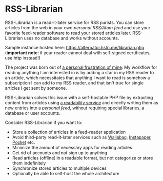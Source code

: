 # RSS-Librarian

RSS-Librarian is a read-it-later service for RSS purists. You can store articles from the web in your own *personal RSS/Atom feed* and use your favorite feed-reader software to read your stored articles later. RSS-Librarian uses no database and works without accounts.

Sample instance hosted here:
https://alternator.hstn.me/librarian.php
(**important note**: if your reader cannot deal with self-signed certificates, use http instead!)

The project was born out of [a personal frustration of mine](https://github.com/Ranchero-Software/NetNewsWire/issues/3023): My workflow for reading anything I am interested in is by adding a star in my RSS reader to an article, which necessitates that anything I want to read is somehow a subscription I can add to my RSS reader, and that isn't true for single articles I get sent by someone.

RSS-Librarian solves this issue with a self-hostable PHP file by extracting content from articles using [a readability service](https://www.fivefilters.org/) and directly writing them as new entries into a *personal feed*, without requiring special libraries, a database or user accounts.

Consider RSS-Librarian if you want to:
* Store a collection of articles in a feed-reader application
* Avoid third-party read-it-later services such as [Wallabag](https://wallabag.org/), [Instapaper](https://www.instapaper.com), [Pocket](https://getpocket.com) etc.
* Minimize the amount of necessary apps for reading articles
* Get rid of accounts and not sign up to anything
* Read articles (offline) in a readable format, but not categorize or store them indefinitely
* Synchronize stored articles to multiple devices
* Optionally be able to self-host the whole architecture
